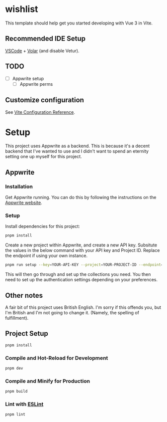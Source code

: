 # wishlist

This template should help get you started developing with Vue 3 in Vite.

## Recommended IDE Setup

[VSCode](https://code.visualstudio.com/) + [Volar](https://marketplace.visualstudio.com/items?itemName=Vue.volar) (and disable Vetur).

## TODO

- [ ] Appwrite setup
    - [ ] Appwrite perms
## Customize configuration

See [Vite Configuration Reference](https://vitejs.dev/config/).

# Setup

This project uses Appwrite as a backend. This is because it's a decent backend that I've wanted to use and I didn't want to spend an eternity setting one up myself for this project.

## Appwrite

### Installation

Get Appwrite running. You can do this by following the instructions on the [Appwrite website](https://appwrite.io/docs/installation).

### Setup

Install dependencies for this project:

```sh
pnpm install
```

Create a new project within Appwrite, and create a new API key. Subsitute the values in the below command with your API key and Project ID. Replace the endpoint if using your own instance.

```sh
pnpm run setup --key=YOUR-API-KEY --project=YOUR-PROJECT-ID --endpoint=https://cloud.appwrite.io/v1
```

This will then go through and set up the collections you need. You then need to set up the authentication settings depending on your preferences.




## Other notes

A fair bit of this project uses British English. I'm sorry if this offends you, but I'm British and I'm not going to change it. (Namely, the spelling of fulfillment).

## Project Setup

```sh
pnpm install
```

### Compile and Hot-Reload for Development

```sh
pnpm dev
```

### Compile and Minify for Production

```sh
pnpm build
```

### Lint with [ESLint](https://eslint.org/)

```sh
pnpm lint
```
